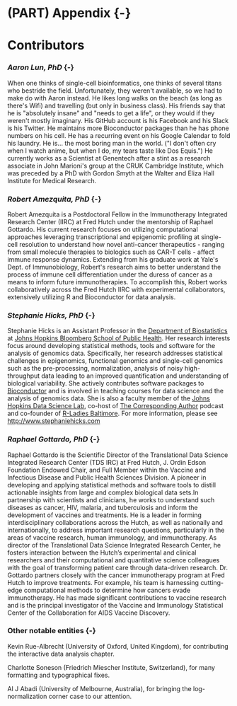 # (PART) Appendix {-}

# Contributors

### *Aaron Lun, PhD* {-}

When one thinks of single-cell bioinformatics, one thinks of several titans who bestride the field.
Unfortunately, they weren't available, so we had to make do with Aaron instead.
He likes long walks on the beach (as long as there's Wifi) and travelling (but only in business class).
His friends say that he is "absolutely insane" and "needs to get a life", or they would if they weren't mostly imaginary.
His GitHub account is his Facebook and his Slack is his Twitter.
He maintains more Bioconductor packages than he has phone numbers on his cell.
He has a recurring event on his Google Calendar to fold his laundry.
He is... the most boring man in the world.
("I don't often cry when I watch anime, but when I do, my tears taste like Dos Equis.")
He currently works as a Scientist at Genentech after a stint as a research associate in John Marioni's group at the CRUK Cambridge Institute, which was preceded by a PhD with Gordon Smyth at the Walter and Eliza Hall Institute for Medical Research.

### *Robert Amezquita, PhD* {-}

Robert Amezquita is a Postdoctoral Fellow in the Immunotherapy Integrated Research Center (IIRC) at Fred Hutch under the mentorship of Raphael Gottardo. His current research focuses on utilizing computational approaches leveraging transcriptional and epigenomic profiling at single-cell resolution to understand how novel anti-cancer therapeutics - ranging from small molecule therapies to biologics such as CAR-T cells - affect immune response dynamics. Extending from his graduate work at Yale's Dept. of Immunobiology, Robert's research aims to better understand the process of immune cell differentiation under the duress of cancer as a means to inform future immunotherapies. To accomplish this, Robert works collaboratively across the Fred Hutch IIRC with experimental collaborators, extensively utilizing R and Bioconductor for data analysis.


### *Stephanie Hicks, PhD* {-}

Stephanie Hicks is an Assistant Professor in the [Department of Biostatistics](https://www.jhsph.edu/departments/biostatistics/) at [Johns Hopkins Bloomberg School of Public Health](https://www.jhsph.edu). Her research interests focus around developing statistical methods, tools and software for the analysis of genomics data. Specifically, her research addresses statistical challenges in epigenomics, functional genomics and single-cell genomics such as the pre-processing, normalization, analysis of noisy high-throughput data leading to an improved quantification and understanding of biological variability. She actively contributes software packages to [Bioconductor](https://bioconductor.org) and is involved in teaching courses for data science and the analysis of genomics data. She is also a faculty member of the [Johns Hopkins Data Science Lab](https://jhudatascience.org), co-host of [The Corresponding Author](https://twitter.com/CorrespondAuth) podcast and co-founder of [R-Ladies Baltimore](https://rladies-baltimore.github.io). For more information, please see http://www.stephaniehicks.com


### *Raphael Gottardo, PhD* {-}

Raphael Gottardo is the Scientific Director of the Translational Data Science Integrated Research Center (TDS IRC) at Fred Hutch, J. Ordin Edson Foundation Endowed Chair, and Full Member within the Vaccine and Infectious Disease and Public Health Sciences Division. A pioneer in developing and applying statistical methods and software tools to distill actionable insights from large and complex biological data sets.In partnership with scientists and clinicians, he works to understand such diseases as cancer, HIV, malaria, and tuberculosis and inform the development of vaccines and treatments. He is a leader in forming interdisciplinary collaborations across the Hutch, as well as nationally and internationally, to address important research questions, particularly in the areas of vaccine research, human immunology, and immunotherapy. As director of the Translational Data Science Integrated Research Center, he fosters interaction between the Hutch’s experimental and clinical researchers and their computational and quantitative science colleagues with the goal of transforming patient care through data-driven research. Dr. Gottardo partners closely with the cancer immunotherapy program at Fred Hutch to improve treatments. For example, his team is harnessing cutting-edge computational methods to determine how cancers evade immunotherapy. He has made significant contributions to vaccine research and is the principal investigator of the Vaccine and Immunology Statistical Center of the Collaboration for AIDS Vaccine Discovery.

### Other notable entities {-}

Kevin Rue-Albrecht (University of Oxford, United Kingdom), for contributing the interactive data analysis chapter.

Charlotte Soneson (Friedrich Miescher Institute, Switzerland), for many formatting and typographical fixes.

Al J Abadi (University of Melbourne, Australia), for bringing the log-normalization corner case to our attention.
